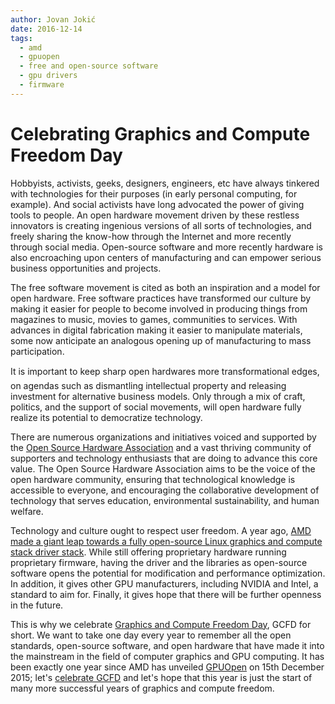 ```yaml
---
author: Jovan Jokić
date: 2016-12-14
tags:
  - amd
  - gpuopen
  - free and open-source software
  - gpu drivers
  - firmware
---
```


# Celebrating Graphics and Compute Freedom Day

Hobbyists, activists, geeks, designers, engineers, etc have always tinkered with technologies for their purposes (in early personal computing, for example). And social activists have long advocated the power of giving tools to people. An open hardware movement driven by these restless innovators is creating ingenious versions of all sorts of technologies, and freely sharing the know-how through the Internet and more recently through social media. Open-source software and more recently hardware is also encroaching upon centers of manufacturing and can empower serious business opportunities and projects.

The free software movement is cited as both an inspiration and a model for open hardware. Free software practices have transformed our culture by making it easier for people to become involved in producing things from magazines to music, movies to games, communities to services. With advances in digital fabrication making it easier to manipulate materials, some now anticipate an analogous opening up of manufacturing to mass participation.

It is important to keep sharp open hardwares more transformational edges, on agendas such as dismantling intellectual property and releasing investment for alternative business models. Only through a mix of craft, politics, and the support of social movements, will open hardware fully realize its potential to democratize technology.

There are numerous organizations and initiatives voiced and supported by the [Open Source Hardware Association](https://www.oshwa.org/) and a vast thriving community of supporters and technology enthusiasts that are doing to advance this core value. The Open Source Hardware Association aims to be the voice of the open hardware community, ensuring that technological knowledge is accessible to everyone, and encouraging the collaborative development of technology that serves education, environmental sustainability, and human welfare.

Technology and culture ought to respect user freedom. A year ago, [AMD made a giant leap towards a fully open-source Linux graphics and compute stack driver stack](2016-01-17-amd-and-the-open-source-community-are-writing-history.md). While still offering proprietary hardware running proprietary firmware, having the driver and the libraries as open-source software opens the potential for modification and performance optimization. In addition, it gives other GPU manufacturers, including NVIDIA and Intel, a standard to aim for. Finally, it gives hope that there will be further openness in the future.

This is why we celebrate [Graphics and Compute Freedom Day](https://freedomday.github.io/graphicsandcompute/), GCFD for short. We want to take one day every year to remember all the open standards, open-source software, and open hardware that have made it into the mainstream in the field of computer graphics and GPU computing. It has been exactly one year since AMD has unveiled [GPUOpen](https://gpuopen.com/) on 15th December 2015; let's [celebrate GCFD](https://freedomday.github.io/graphicsandcompute/2016.html) and let's hope that this year is just the start of many more successful years of graphics and compute freedom.
